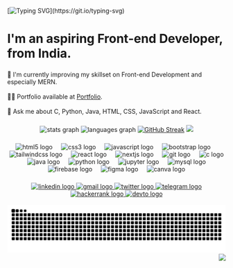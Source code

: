 [![Typing SVG](https://readme-typing-svg.demolab.com?font=Tisa&size=22&pause=1000&multiline=true&random=false&width=435&height=70&lines=Hey!+Nice+to+meet+you%2C+I'm+Ashwin.;Welcome+to+my+profile!)](https://git.io/typing-svg)
<h1 align="left">I'm an aspiring Front-end Developer, from India.</h1>

###

🌱 I'm  currently improving my skillset on Front-end Development and especially MERN.<br><br>👨‍💻 Portfolio available at [Portfolio](https://ashwin-portfolio-alpha.vercel.app/).<br><br>💬 Ask me about C, Python, Java, HTML, CSS, JavaScript and React.

###

<div align="center">
  <img src="https://github-readme-stats-ecru-gamma-17.vercel.app/api?username=Ashwin-S-Nambiar&hide_title=false&hide_rank=false&show_icons=true&include_all_commits=true&count_private=true&disable_animations=false&theme=dracula&locale=en&hide_border=false" height="160" alt="stats graph"  />
  <img src="https://github-readme-stats-ecru-gamma-17.vercel.app/api/top-langs?username=Ashwin-S-Nambiar&locale=en&hide_title=false&layout=compact&card_width=320&langs_count=5&theme=dracula&hide_border=false" height="160" alt="languages graph"  />
 <a href="https://git.io/streak-stats"><img src="https://github-readme-streak-stats-7rh9.vercel.app?user=Ashwin-S-Nambiar&theme=dracula&card_width=450&border_radius=5" height="160" alt="GitHub Streak" /></a>
 <img height="160" src="https://i.giphy.com/media/v1.Y2lkPTc5MGI3NjExOXlwbDN3aWYzNWNiczJ4cmRyOG43YWUxOTVkd2pwanBzaGpldW10YSZlcD12MV9pbnRlcm5hbF9naWZfYnlfaWQmY3Q9Zw/USV0ym3bVWQJJmNu3N/giphy.gif"  />
</div>

###

<div align="center">
  <img src="https://cdn.jsdelivr.net/gh/devicons/devicon/icons/html5/html5-original.svg" height="30" alt="html5 logo"  />
  <img width="12" />
  <img src="https://cdn.jsdelivr.net/gh/devicons/devicon/icons/css3/css3-original.svg" height="30" alt="css3 logo"  />
  <img width="12" />
  <img src="https://cdn.jsdelivr.net/gh/devicons/devicon/icons/javascript/javascript-original.svg" height="30" alt="javascript logo"  />
  <img width="12" />
  <img src="https://cdn.jsdelivr.net/gh/devicons/devicon/icons/bootstrap/bootstrap-original.svg" height="30" alt="bootstrap logo"  />
  <img width="12" />
  <img src="https://cdn.jsdelivr.net/gh/devicons/devicon/icons/tailwindcss/tailwindcss-original-wordmark.svg" height="30" alt="tailwindcss logo"  />
  <img width="12" />
  <img src="https://cdn.jsdelivr.net/gh/devicons/devicon/icons/react/react-original.svg" height="30" alt="react logo"  />
  <img width="12" />
  <img src="https://cdn.jsdelivr.net/gh/devicons/devicon/icons/nextjs/nextjs-original.svg" height="30" alt="nextjs logo"  />
  <img width="12" />
  <img src="https://cdn.jsdelivr.net/gh/devicons/devicon/icons/git/git-original.svg" height="30" alt="git logo"  />
  <img width="12" />
  <img src="https://cdn.jsdelivr.net/gh/devicons/devicon/icons/c/c-original.svg" height="30" alt="c logo"  />
  <img width="12" />
  <img src="https://cdn.jsdelivr.net/gh/devicons/devicon/icons/java/java-original.svg" height="30" alt="java logo"  />
  <img width="12" />
  <img src="https://cdn.jsdelivr.net/gh/devicons/devicon/icons/python/python-original.svg" height="30" alt="python logo"  />
  <img width="12" />
  <img src="https://cdn.jsdelivr.net/gh/devicons/devicon/icons/jupyter/jupyter-original.svg" height="30" alt="jupyter logo"  />
  <img width="12" />
  <img src="https://cdn.jsdelivr.net/gh/devicons/devicon/icons/mysql/mysql-original.svg" height="30" alt="mysql logo"  />
  <img width="12" />
  <img src="https://cdn.jsdelivr.net/gh/devicons/devicon/icons/firebase/firebase-plain.svg" height="30" alt="firebase logo"  />
  <img width="12" />
  <img src="https://cdn.jsdelivr.net/gh/devicons/devicon/icons/figma/figma-original.svg" height="30" alt="figma logo"  />
  <img width="12" />
  <img src="https://cdn.jsdelivr.net/gh/devicons/devicon/icons/canva/canva-original.svg" height="30" alt="canva logo"  />
</div>

###

<div align="center">
  <a href="https://www.linkedin.com/in/ashwin-s-nambiar-0b7a5b202/" target="_blank">
    <img src="https://img.shields.io/static/v1?message=LinkedIn&logo=linkedin&label=&color=0077B5&logoColor=white&labelColor=&style=for-the-badge" height="40" alt="linkedin logo"  />
  </a>
  <a href="mailto:ashwinnambiar12345@gmail.com" target="_blank">
    <img src="https://img.shields.io/static/v1?message=Gmail&logo=gmail&label=&color=D14836&logoColor=white&labelColor=&style=for-the-badge" height="40" alt="gmail logo"  />
  </a>
  <a href="https://x.com/ashwinnambiar11" target="_blank">
    <img src="https://img.shields.io/static/v1?message=Twitter&logo=twitter&label=&color=1DA1F2&logoColor=white&labelColor=&style=for-the-badge" height="40" alt="twitter logo"  />
  </a>
  <a href="https://t.me/realAshwin" target="_blank">
    <img src="https://img.shields.io/static/v1?message=Telegram&logo=telegram&label=&color=2CA5E0&logoColor=white&labelColor=&style=for-the-badge" height="40" alt="telegram logo"  />
  </a>
  <a href="https://www.hackerrank.com/profile/ashwinnambiar121" target="_blank">
    <img src="https://img.shields.io/static/v1?message=HackerRank&logo=hackerrank&label=&color=2EC866&logoColor=white&labelColor=&style=for-the-badge" height="40" alt="hackerrank logo"  />
  </a>
  <a href="https://dev.to/ashwinsnambiar" target="_blank">
    <img src="https://img.shields.io/static/v1?message=dev.to&logo=dev.to&label=&color=0A0A0A&logoColor=white&labelColor=&style=for-the-badge" height="40" alt="devto logo"  />
  </a>
</div>

<br clear="both">

<div align="center">
  <picture>
    <source media="(prefers-color-scheme: dark)" srcset="https://raw.githubusercontent.com/Ashwin-S-Nambiar/Ashwin-S-Nambiar/output/github-contribution-grid-snake-dark.svg">
    <source media="(prefers-color-scheme: light)" srcset="https://raw.githubusercontent.com/Ashwin-S-Nambiar/Ashwin-S-Nambiar/output/github-contribution-grid-snake.svg">
    <img alt="github contribution grid snake animation" src="https://raw.githubusercontent.com/Ashwin-S-Nambiar/Ashwin-S-Nambiar/output/github-contribution-grid-snake.svg">
  </picture>
</div>

<div align="right">
  <img src="https://visitor-badge.laobi.icu/badge?page_id=Ashwin-S-Nambiar.Ashwin-S-Nambiar&left_color=firebrick&right_color=forestgreen&left_text=Visitors"  />
</div>
